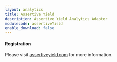 ```yaml
---
layout: analytics
title: Assertive Yield
description: Assertive Yield Analytics Adapter
modulecode: assertiveYield
enable_download: false
---
```


#### Registration

Please visit [assertiveyield.com](https://assertiveyield.com/) for more information.
